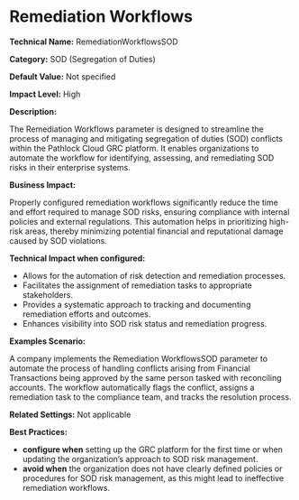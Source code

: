 # Remediation Workflows

**Technical Name:** RemediationWorkflowsSOD

**Category:** SOD (Segregation of Duties)

**Default Value:** Not specified

**Impact Level:** High

**Description:**

The Remediation Workflows parameter is designed to streamline the process of managing and mitigating segregation of duties (SOD) conflicts within the Pathlock Cloud GRC platform. It enables organizations to automate the workflow for identifying, assessing, and remediating SOD risks in their enterprise systems.

**Business Impact:**

Properly configured remediation workflows significantly reduce the time and effort required to manage SOD risks, ensuring compliance with internal policies and external regulations. This automation helps in prioritizing high-risk areas, thereby minimizing potential financial and reputational damage caused by SOD violations.

**Technical Impact when configured:**

- Allows for the automation of risk detection and remediation processes.
- Facilitates the assignment of remediation tasks to appropriate stakeholders.
- Provides a systematic approach to tracking and documenting remediation efforts and outcomes.
- Enhances visibility into SOD risk status and remediation progress.

**Examples Scenario:**

A company implements the Remediation WorkflowsSOD parameter to automate the process of handling conflicts arising from Financial Transactions being approved by the same person tasked with reconciling accounts. The workflow automatically flags the conflict, assigns a remediation task to the compliance team, and tracks the resolution process.

**Related Settings:** Not applicable

**Best Practices:** 

- **configure when** setting up the GRC platform for the first time or when updating the organization’s approach to SOD risk management. 
- **avoid when** the organization does not have clearly defined policies or procedures for SOD risk management, as this might lead to ineffective remediation workflows.